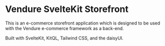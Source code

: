 # Vendure SvelteKit Storefront

This is an e-commerce storefront application which is designed to be
used with the Vendure e-commerce framework as a back-end.

Built with SvelteKit, KitQL, Tailwind CSS, and the daisyUI.
